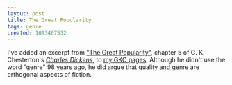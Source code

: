 ```yaml
---
layout: post
title: The Great Popularity
tags: genre
created: 1093467532
---
```

 I've added an excerpt from ["The Great Popularity"](http://www.mcdemarco.net/gkc/quotes/popularity.html), chapter 5 of G. K. Chesterton's [_Charles Dickens_](http://www.readprint.com/work-397/Gilbert-Keith-Chesterton), to [my GKC pages](http://www.mcdemarco.net/gkc/).  Although he didn't use the word "genre" 98 years ago, he did argue that quality and genre are orthogonal aspects of fiction.
